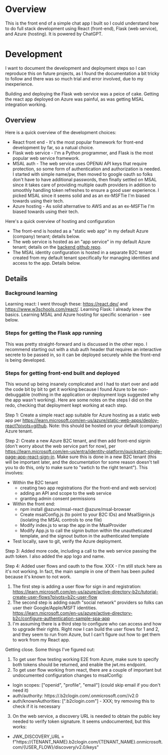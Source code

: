 # Overview
This is the front end of a simple chat app I built so I could understand how to do full stack development using React (front-end), Flask (web service), and Azure (hosting). It is powered by ChatGPT.


# Development
I want to document the development and deployment steps so I can reproduce this on future projects, as I found the documentation a bit tricky to follow and there was so much trial and error involved, due to my inexperience.

Building and deploying the Flask web service was a peice of cake. Getting the react app deployed on Azure was painful, as was getting MSAL integration working.

## Overview
Here is a quick overview of the development choices:
* React front end - It's the most popular framework for front-end development by far, so a natual choice.
* Flask web service - I'm a Python programmer, and Flask is the most popular web service framework.
* MSAL auth - The web service uses OPENAI API keys that require protection, so some form of authentication and authorization is needed. I started with simple name/pw, then moved to google oauth so folks don't have to have additional passwords, then finally settled on MSAL since it takes care of providing multiple oauth providers in addition to smoothly handling token refreshes to ensure a good user experience. I picked MSAL since it seems solid and as an ex-MSFTie I'm biased towards using their tech.
* Azure hosting - As solid alternative to AWS and as an ex-MSFTie I'm biased towards using their tech.

Here's a quick overview of hosting and configuration
* The front-end is hosted as a "static web app" in my default Azure (company) tenant; details below.
* The web service is hosted as an "app service" in my default Azure tenant; details on the [backend github repo](https://github.com/marcshepard/chat-app-ws).
* The MSAL identity configuration is hosted in a separate B2C tenant created from my default tenant specifically for managing identities and access to the app. Details below.

## Details

### Background learning
Learning react: I went through these: https://react.dev/ and https://www.w3schools.com/react/.
Learning Flask: I already knew the basics.
Learning MSAL and Azure hosting for specific scenarion - see below.

### Steps for getting the Flask app running
This was pretty straight-forward and is discussed in the other repo. I recommend starting out with a stub auth header that requires an interactive secrete to be passed in, so it can be deployed securely while the front-end is being developed.

### Steps for getting front-end built and deployed
This wound up being insanely complicated and I had to start over and add the code bit by bit to get it working because I found Azure to be non-debuggable (nothing in the application or deployment logs suggested why the app wasn't working). Here are some notes on the steps I did on the redo, checking that deployment kept working at each step.

Step 1: Create a simple react app suitable for Azure hosting as a static web app per https://learn.microsoft.com/en-us/azure/static-web-apps/deploy-react?pivots=github. Note: this should be hosted on your default (company) Azure tenant.

Step 2: Create a new Azure B2C tenant, and then add front-end signin (don't worry about the web service part for now), per https://learn.microsoft.com/en-us/entra/identity-platform/quickstart-single-page-app-react-sign-in. Make sure this is done in a new B2C tenant (this will be important later, and the documentation for some reason doesn't tell you to do this, only to make sure to "swtich to the right tenant"). This involves:
* Within the B2C tenant
  * creating two app registrations (for the front-end and web service)
  * adding an API and scope to the web service
  * granting admin consent permissions
* Within the front end:
  * npm install @azure/msal-react @azure/msal-browser
  * Create msalConfig.js (to point to your B2C IDs) and MsalSignin.js (isolating the MSAL controls to one file)
  * Modify index.js to wrap the app in the MsalProvider
  * Modify App.js to call the signin button within the unautheticated template, and the signout button in the authenticated template
* Test locally, save to git, verify the Azure deployment.

Step 3: Added more code, including a call to the web service passing the auth token. I also added the app logo and name.

Step 4: Added user flows and oauth to the flow. XXX - I'm still stuck here as it's not working. In fact, the main sample in one of them has been pulled because it's known to not work.
1. The first step is adding a user flow for sign in and registration: https://learn.microsoft.com/en-us/azure/active-directory-b2c/tutorial-create-user-flows?pivots=b2c-user-flow
2. The second step is adding oauth "social network" providers so folks can user their Google/Apple/MSFT identities. https://learn.microsoft.com/en-us/azure/active-directory-b2c/configure-authentication-sample-spa-app
3. I'm assuming there is a third step to configure who can access and how to upgrade their rights.
Right now I can build the user flows for 1 and 2, and they seem to run from Azure, but I can't figure out how to get them to work from my React app.

Getting close. Some things I've figured out:
1) To get user flow testing working E2E from Azure, make sure to specify both tokens should be returned, and enable the jwt.ms endpoint.
2) To get user flow working from react, there are a couple of important but undocumented configuration changes to msalConfig:
  * login scopes:   ["openid", "profile", "email"]  (could skip email if you don't need it)
  * auth/authority: https://<tenant-name>.b2clogin.com/<tenant-name>.onmicrosoft.com/<user-flow-name>/v2.0
  * auth/knownAuthorities: ["<tenant-name>.b2clogin.com"] - XXX; try removing this to check if it is necessary
3) On the web service, a discovery URL is needed to obtain the public key needed to verify token signature. It seems undocumented, but this works:
  * JWK_DISCOVERY_URL = f"https://{TENANT_NAME}.b2clogin.com/{TENANT_NAME}.onmicrosoft.com/{USER_FLOW}/discovery/v2.0/keys"
